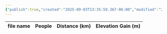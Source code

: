 ```yaml
---
{"publish":true,"created":"2025-09-03T13:35:59.367-06:00","modified":"2025-09-03T14:47:43.980-06:00","published":"2025-09-03T14:47:43.980-06:00","tags":["route"],"cssclasses":"","elevation":null,"region":null,"location":"52.3137529, -117.2687169","DWYT":"Shoulder season","Kane":null,"completed":false}
---
```



| file name | People | Distance (km) | Elevation Gain (m) |
| --------- | ------ | ------------- | ------------------ |